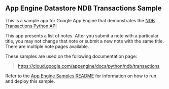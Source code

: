## App Engine Datastore NDB Transactions Sample

This is a sample app for Google App Engine that demonstrates the [NDB Transactions Python API](https://cloud.google.com/appengine/docs/python/ndb/transactions)

This app presents a list of notes. After you submit a note with a particular title, you may not change that note or submit a new note with the same title. There are multiple note pages available.

<!-- auto-doc-link -->
These samples are used on the following documentation page:

> https://cloud.google.com/appengine/docs/python/ndb/transactions

<!-- end-auto-doc-link -->

Refer to the [App Engine Samples README](../../README.md) for information on how to run and deploy this sample.
